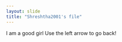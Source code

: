 ```yaml
---
layout: slide
title: "Shreshtha2001's file"
---
```

I am a good girl
Use the left arrow to go back!
